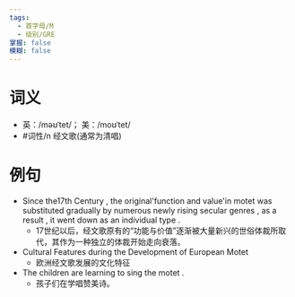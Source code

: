 ```yaml
---
tags:
  - 首字母/M
  - 级别/GRE
掌握: false
模糊: false
---
```

# 词义
- 英：/məʊˈtet/； 美：/moʊˈtet/
- #词性/n  经文歌(通常为清唱)
# 例句
- Since the17th Century , the original'function and value'in motet was substituted gradually by numerous newly rising secular genres , as a result , it went down as an individual type .
	- 17世纪以后，经文歌原有的“功能与价值”逐渐被大量新兴的世俗体裁所取代，其作为一种独立的体裁开始走向衰落。
- Cultural Features during the Development of European Motet
	- 欧洲经文歌发展的文化特征
- The children are learning to sing the motet .
	- 孩子们在学唱赞美诗。
